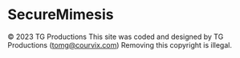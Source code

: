 # SecureMimesis

&copy; 2023 TG Productions
This site was coded and designed by TG Productions (tomg@courvix.com)
Removing this copyright is illegal.
